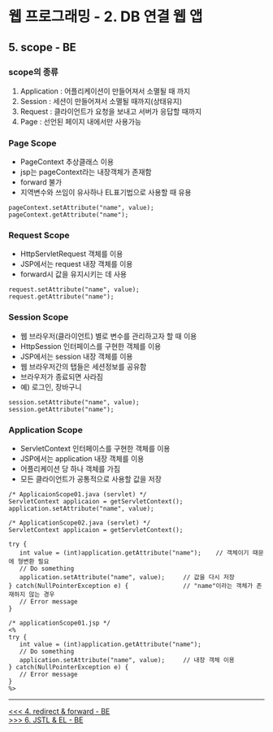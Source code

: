 # 웹 프로그래밍 - 2. DB 연결 웹 앱

## 5. scope - BE
### scope의 종류
1. Application : 어플리케이션이 만들어져서 소멸될 때 까지
2. Session : 세션이 만들어져서 소멸될 때까지(상태유지)
3. Request : 클라이언트가 요청을 보내고 서버가 응답할 때까지
4. Page : 선언된 페이지 내에서만 사용가능
### Page Scope
- PageContext 추상클래스 이용
- jsp는 pageContext라는 내장객체가 존재함
- forward 불가
- 지역변수와 쓰임이 유사하나 EL표기법으로 사용할 때 유용
```
pageContext.setAttribute("name", value);
pageContext.getAttribute("name");
```
### Request Scope
- HttpServletRequest 객체를 이용
- JSP에서는 request 내장 객체를 이용
- forward시 값을 유지시키는 데 사용
```
request.setAttribute("name", value);
request.getAttribute("name");
```
### Session Scope
- 웹 브라우저(클라이언트) 별로 변수를 관리하고자 할 때 이용
- HttpSession 인터페이스를 구현한 객체를 이용
- JSP에서는 session 내장 객체를 이용
- 웹 브라우저간의 탭들은 세션정보를 공유함
- 브라우저가 종료되면 사라짐
- 예) 로그인, 장바구니
```
session.setAttribute("name", value);
session.getAttribute("name");
```
### Application Scope
- ServletContext 인터페이스를 구현한 객체를 이용
- JSP에서는 application 내장 객체를 이용
- 어플리케이션 당 하나 객체를 가짐
- 모든 클라이언트가 공통적으로 사용할 값을 저장
```
/* ApplicaionScope01.java (servlet) */
ServletContext applicaion = getServletContext();
application.setAttribute("name", value);

/* ApplicationScope02.java (servlet) */
ServletContext applicaion = getServletContext();

try {
   int value = (int)application.getAttribute("name");    // 객체이기 때문에 형변환 필요
   // Do something
   application.setAttribute("name", value);     // 값을 다시 저장
} catch(NullPointerException e) {               // "name"이라는 객체가 존재하지 않는 경우
   // Error message
}

/* applicationScope01.jsp */
<%
try {
   int value = (int)application.getAttribute("name");
   // Do something
   application.setAttribute("name", value);     // 내장 객체 이용
} catch(NullPointerException e) {
   // Error message
}
%>
```


-----
[<<< 4. redirect & forward - BE](https://github.com/tunaep5/Boostcourse/blob/master/BC_WebProgramming/2_DB%EC%97%B0%EA%B2%B0%EC%9B%B9%EC%95%B1/2-4_redirect_and_forward-BE.md)  
[>>> 6. JSTL & EL - BE](https://github.com/tunaep5/Boostcourse/blob/master/BC_WebProgramming/2_DB%EC%97%B0%EA%B2%B0%EC%9B%B9%EC%95%B1/2-6_JSTL_and_EL-BE.md)
